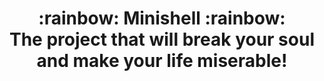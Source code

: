 <h1 align=center>
	<b> :rainbow: Minishell :rainbow: </b>
	<br>
	<b> The project that will break your soul and make your life miserable!
</h1>
